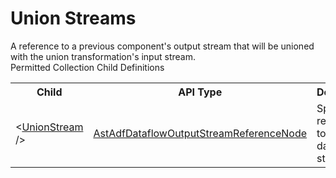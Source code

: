 # Union Streams

<div class="LanguageSummary"><div class ="SummaryItem">A reference to a previous component's output stream that will be unioned with the union transformation's input stream.</div></div><div class="SchemaBindingGroup"><div class="SchemaBindingGroupHeader">Permitted Collection Child Definitions</div><table id="SchemaBindingList" class="SchemaBindingList"><tbody><tr><th class="SchemaBindingNameColumnHeader">Child</th><th class="SchemaBindingTypeColumnHeader">API Type</th><th class="SchemaBindingSummaryColumnHeader">Description</th></tr><tr class="cd0"><td class="SchemaBindingName"><span class="punc">&lt;</span><a href=Varigence.Languages.Biml.DataFactory.AstAdfDataflowOutputStreamReferenceNode.html">UnionStream</a><span class="punc"> /&gt;</span></td><td class="SchemaBindingType"><a href="../api-reference/Varigence.Languages.Biml.DataFactory.AstAdfDataflowOutputStreamReferenceNode.html">AstAdfDataflowOutputStreamReferenceNode</a></td><td class="SchemaBindingSummary">Specifies a reference to a dataflow stream.</td></tr></tbody></table></div>